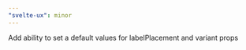 ```yaml
---
"svelte-ux": minor
---
```


Add ability to set a default values for labelPlacement and variant props
